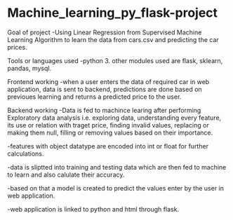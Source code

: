 # Machine_learning_py_flask-project

Goal of project
-Using Linear Regression from Supervised Machine Learning Algorithm to learn the data from cars.csv and predicting the car prices.

Tools or languages used
-python 3. other modules used are flask, sklearn, pandas, mysql.
  
Frontend working 
-when a user enters the data of required car in web application, data is sent to backend, predictions are done based on previoues learning and returns a predicted price to the user.
  
Backend working 
-Data is fed to machince learing after performing Exploratory data analysis i.e. exploring data, understanding every feature, its use or relation with traget price,
finding invalid values, replacing or making them null, filling or removing values based on their importance.

-features with object datatype are encoded into int or float for further calculations.

-data is sliptted into training and testing data which are then fed to machine to learn and also calulate their accuracy.

-based on that a model is created to predict the values enter by the user in web application.

-web application is linked to python and html through flask.
